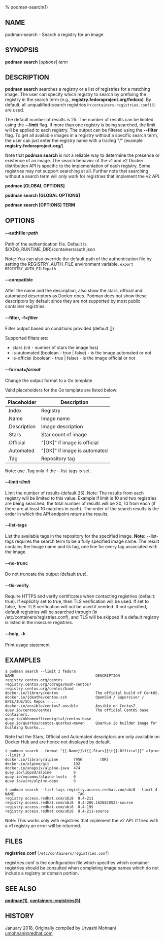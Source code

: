 % podman-search(1)

## NAME
podman\-search - Search a registry for an image

## SYNOPSIS
**podman search** [*options*] *term*

## DESCRIPTION
**podman search** searches a registry or a list of registries for a matching image.
The user can specify which registry to search by prefixing the registry in the search term
(e.g., **registry.fedoraproject.org/fedora**).  By default, all
unqualified-search registries in `containers-registries.conf(5)` are used.

The default number of results is 25. The number of results can be limited using the **--limit** flag.
If more than one registry is being searched, the limit will be applied to each registry. The output can be filtered
using the **--filter** flag. To get all available images in a registry without a specific
search term, the user can just enter the registry name with a trailing "/" (example **registry.fedoraproject.org/**).

Note that **podman search** is not a reliable way to determine the presence or existence of an image.
The search behavior of the v1 and v2 Docker distribution API is specific to the implementation of each registry.
Some registries may not support searching at all.
Further note that searching without a search term will only work for registries that implement the v2 API.

**podman [GLOBAL OPTIONS]**

**podman search [GLOBAL OPTIONS]**

**podman search [OPTIONS] TERM**

## OPTIONS

#### **--authfile**=*path*

Path of the authentication file. Default is ${XDG\_RUNTIME\_DIR}/containers/auth.json

Note: You can also override the default path of the authentication file by setting the REGISTRY\_AUTH\_FILE
environment variable. `export REGISTRY_AUTH_FILE=path`

#### **--compatible**

After the name and the description, also show the stars, official and automated descriptors as Docker does.
Podman does not show these descriptors by default since they are not supported by most public container registries.

#### **--filter**, **-f**=*filter*

Filter output based on conditions provided (default [])

Supported filters are:

* stars (int - number of stars the image has)
* is-automated (boolean - true | false) - is the image automated or not
* is-official (boolean - true | false) - is the image official or not

#### **--format**=*format*

Change the output format to a Go template

Valid placeholders for the Go template are listed below:

| **Placeholder** | **Description**              |
| --------------- | ---------------------------- |
| .Index          | Registry                     |
| .Name           | Image name                   |
| .Description    | Image description            |
| .Stars          | Star count of image          |
| .Official       | "[OK]" if image is official  |
| .Automated      | "[OK]" if image is automated |
| .Tag            | Repository tag               |

Note: use .Tag only if the --list-tags is set.

#### **--limit**=*limit*

Limit the number of results (default 25).
Note: The results from each registry will be limited to this value.
Example if limit is 10 and two registries are being searched, the total
number of results will be 20, 10 from each (if there are at least 10 matches in each).
The order of the search results is the order in which the API endpoint returns the results.

#### **--list-tags**

List the available tags in the repository for the specified image.
**Note:** --list-tags requires the search term to be a fully specified image name.
The result contains the Image name and its tag, one line for every tag associated with the image.

#### **--no-trunc**

Do not truncate the output (default *true*).

#### **--tls-verify**

Require HTTPS and verify certificates when contacting registries (default: true). If explicitly set to true,
then TLS verification will be used. If set to false, then TLS verification will not be used if needed. If not specified,
default registries will be searched through (in /etc/containers/registries.conf), and TLS will be skipped if a default
registry is listed in the insecure registries.

#### **--help**, **-h**

Print usage statement

## EXAMPLES

```
$ podman search --limit 3 fedora
NAME                                     DESCRIPTION
registry.centos.org/centos
registry.centos.org/cdrage/mosh-centos7
registry.centos.org/centos/bind
docker.io/library/centos                 The official build of CentOS.
docker.io/jdeathe/centos-ssh             OpenSSH / Supervisor / EPEL/IUS/SCL Repos - ...
docker.io/ansible/centos7-ansible        Ansible on Centos7
quay.io/centos/centos                    The official CentOS base containers.
quay.io/ukhomeofficedigital/centos-base
quay.io/quarkus/centos-quarkus-maven     Quarkus.io builder image for building Quarku...
```

Note that the Stars, Official and Automated descriptors are only available on Docker Hub and are hence not displayed by default.
```
$ podman search --format "{{.Name}}\t{{.Stars}}\t{{.Official}}" alpine --limit 3
docker.io/library/alpine       7956        [OK]
docker.io/alpine/git           192
docker.io/anapsix/alpine-java  474
quay.io/libpod/alpine          0
quay.io/vqcomms/alpine-tools   0
quay.io/wire/alpine-deps       0
```

```
$ podman search --list-tags registry.access.redhat.com/ubi8 --limit 4
NAME                             TAG
registry.access.redhat.com/ubi8  8.4-211
registry.access.redhat.com/ubi8  8.4-206.1626828523-source
registry.access.redhat.com/ubi8  8.4-199
registry.access.redhat.com/ubi8  8.4-211-source

```
Note: This works only with registries that implement the v2 API. If tried with a v1 registry an error will be returned.

## FILES

**registries.conf** (`/etc/containers/registries.conf`)

registries.conf is the configuration file which specifies which container registries should be consulted when completing image names which do not include a registry or domain portion.

## SEE ALSO
**[podman(1)](podman.1.md)**, **[containers-registries(5)](https://github.com/containers/image/blob/main/docs/containers-registries.5.md)**

## HISTORY
January 2018, Originally compiled by Urvashi Mohnani <umohnani@redhat.com>
